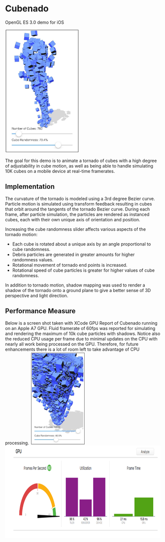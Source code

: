 # Cubenado
OpenGL ES 3.0 demo for iOS

<img src="./Images/Cubenado_withShadow.png" height="400px">

The goal for this demo is to animate a tornado of cubes with a high degree of adjustability in cube motion, as well as being able to handle simulating 10K cubes on a mobile device at real-time framerates.



## Implementation
The curvature of the tornado is modeled using a 3rd degree Bezier curve.  Particle motion is simulated using transform feedback resulting in cubes that orbit around the tangents of the tornado Bezier curve.  During each frame, after particle simulation, the particles are rendered as instanced cubes, each with their own unique axis of orientation and position. 


Increasing the cube randomness slider affects various aspects of the tornado motion:
* Each cube is rotated about a unique axis by an angle proportional to cube randomness.
* Debris particles are generated in greater amounts for higher randomness values.
* Rotational movement of tornado end points is increased.
* Rotational speed of cube particles is greater for higher values of cube randomness. 

In addition to tornado motion, shadow mapping was used to render a shadow of the tornado onto a ground plane to give a better sense of 3D perspective and light direction.  



## Performance Measure
Below is a screen shot taken with XCode GPU Report of Cubenado running on an Apple A7 GPU.  Fluid framerate of 60fps was reported for simulating and rendering the maximum of 10k cube particles with shadows.  Notice also the reduced CPU usage per frame due to minimal updates on the CPU with nearly all work being processed on the GPU.  Therefore, for future enhancements there is a lot of room left to take advantage of CPU processing. 
<img src="./Images/Cubenado 10K cubes.png" height="300px">
<img src="./Images/Cubenado Perf Analysis.png" height="300px">

